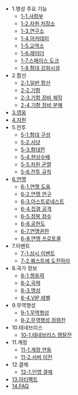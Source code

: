 * 1.행성 주요 기능
  - [1-1.사령부](kor/101commandcenter.md)
  - [1-2.자원 저장소](kor/102resourcestorage.md)
  - [1-3.연구소](kor/103research.md)
  - [1-4.아카데미](kor/104academy.md)
  - [1-5.교역소](kor/105tradingpost.md)
  - [1-6.레이더](kor/106radar.md)
  - [1-7.스페이스 도크](kor/107spacedock.md)
  - [1-8.함대 강화시설](kor/108fleetenhance.md)
* 2.함선
  - [2-1.일반 함선](kor/201normalship.md)
  - [2-2.기함](kor/202flagship.md)
  - [2-3.기함 장비 제작](kor/203flagshipequip.md)
  - [2-4.기함 장비 분해](kor/204disassemble.md)
* [3.영웅](kor/300hero.md)
* [4.자원](kor/400resource.md)
* 5.전투
  - [5-1.함대 구성](kor/501fleetset.md)
  - [5-2.사냥](kor/502hunt.md)
  - [5-3.함대전](kor/503fleetbattle.md)
  - [5-4.현상수배](kor/504wanted.md)
  - [5-5.차원 균열](kor/505rift.md)
  - [5-6.전투 규칙](kor/506combatrule.md)
* [6.연맹](kor/600fedmain.md)
  - [6-1.연맹 도움](kor/601fedhelp.md)
  - [6-2.연맹 연구](kor/602fedresearch.md)
  - [6-3.아스트로네스트](kor/604fedastronest.md)
  - [6-4.집결 공격](kor/605fedrallyattack.md)
  - [6-5.정복 점수](kor/606fedconquestscore.md)
  - [6-6.공헌도](kor/607fedcontribution.md)
  - [6-7.연맹권한](kor/608fedpermission.md)
  - [6-8.연맹 프로토콜](kor/609fedprotocol.md)
* 7.이벤트
  - [7-1.상시 이벤트](kor/701regularevent.md)
  - [7-2.퀘스트에 도전하라](kor/703event.md)
* 8.국가 정보
  - [8-1.행동력](kor/801actionpoint.md)
  - [8-2.국력](kor/802nationalpower.md)
  - [8-3.명성](kor/803fame.md)
  - [8-4.VIP 레벨](kor/804viplevel.md)
* 9.무역행성
  - [9-1.무역행성](kor/1200tradeplanet.md)
  - [9-2.무역행성 점령전](kor/1201conquest.md)
* 10.테네브리스
  - [10-1.테네브리스 쟁탈전](kor/1300tenebris.md)
* 11.계정
  - [11-1.계정 연동](kor/901connectaccount.md)
  - [11-2.서버 이전](kor/902moveserver.md)
* 12.결제
  - [12-1.인앱 결제](kor/1001inappbilling.md)
* [13.아티팩트](kor/1400artifact.md)
* [14.FAQ](kor/1100faq.md)

